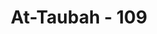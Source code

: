---
title: "At-Taubah - 109"
no: 109
arabic_no: ١٠٩
ayah: اَفَمَنْ اَسَّسَ بُنْيَانَهٗ عَلٰى تَقْوٰى مِنَ اللّٰهِ وَرِضْوَانٍ خَيْرٌ اَمْ مَّنْ اَسَّسَ بُنْيَانَهٗ عَلٰى شَفَا جُرُفٍ هَارٍ فَانْهَارَ بِهٖ فِيْ نَارِ جَهَنَّمَۗ وَاللّٰهُ لَا يَهْدِى الْقَوْمَ الظّٰلِمِيْنَ 
translation: "Maka apakah orang-orang yang mendirikan bangunan (masjid) atas dasar takwa kepada Allah dan keridaan(-Nya) itu lebih baik, ataukah orang-orang yang mendirikan bangunannya di tepi jurang yang runtuh, lalu (bangunan) itu roboh bersama-sama dengan dia ke dalam neraka Jahanam? Allah tidak memberi petunjuk kepada orang-orang yang zalim."
tafsir: "Ayat ini dimulai dengan bentuk pertanyan, Allah menunjukkan perbedaan yang jelas antara orang-orang yang mendirikan mesjid atas dasar ketakwaan dan keinginan untuk mencapai rida-Nya, dengan orang-orang yang mendirikan mesjid dengan maksud jahat sehingga pembangunan mesjid tersebut bukan memberi pahala malahan menambah bertumpuknya dosa-dosa mereka. Mereka yang disebut terakhir ini diumpamakan sebagai orang-orang yang mendirikan bangunan di pinggir jurang yang longsor, sehingga akhirnya mereka terjerumus bersama mesjid yang dibangunnya ke dalam neraka Jahannam.\n\nDari sini dapat dipahami, bahwa orang-orang yang mendirikan bangunan mesjid atas dasar takwa dan keinginan untuk mencapai rida Allah, adalah ibarat orang-orang yang mendirikan bangunan yang kuat di atas tanah yang kuat pula, tangguh terhadap serangan angin dan badai, tidak lapuk karena hujan, dan tidak lekang karena panas. Ia memberikan perlindungan, keamanan, ketenteraman dan kebahagiaan kepada orang-orang yang berada di dalamnya.\n\nDengan kata lain, Rasulullah saw dan kaum Muslimin yang benar-benar beriman kepada Allah senantiasa mendasarkan segala perbuatannya kepada ketakwaan dan rida-Nya. Mereka lebih baik daripada orang-orang munafik yang melakukan perbuatannya hanya didasarkan kepada niat yang buruk, yang menambah kekufuran dan kemunafikan, serta niat memecah belah umat Islam. Di dunia ini mereka tercela, sedang di akhirat kelak mereka ditimpa azab dan kemurkaan Allah.\n\nSetelah menjelaskan keberuntungan orang-orang mukmin dan nasib buruk orang-orang munafik yang zalim, pada akhir ayat tersebut Allah menegaskan bahwa Dia tidak akan memberikan petunjuk kepada orang-orang yang zalim. Artinya, orang-orang yang zalim selamanya tidak akan memperoleh petunjuk ke arah kebaikan dan keberuntungan. Oleh sebab itu, setiap langkah dan tingkah laku serta perbuatan mereka senantiasa mengalami kegagalan dan malapetaka, baik di dunia maupun di akhirat."
---